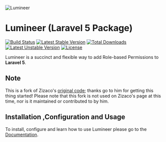 ![Lumineer](http://i.imgur.com/7yWsc9J.png?1)

# Lumineer (Laravel 5 Package)

[![Build Status](https://travis-ci.org/Peaches/Lumineer.svg?branch=master)](https://travis-ci.org/Peaches/Lumineer)
[![Latest Stable Version](https://poser.pugx.org/Peaches/Lumineer/v/stable)](https://packagist.org/packages/Peaches/Lumineer)
[![Total Downloads](https://poser.pugx.org/Peaches/Lumineer/downloads)](https://packagist.org/packages/Peaches/Lumineer)
[![Latest Unstable Version](https://poser.pugx.org/Peaches/Lumineer/v/unstable)](https://packagist.org/packages/Peaches/Lumineer)
[![License](https://poser.pugx.org/Peaches/Lumineer/license)](https://packagist.org/packages/Peaches/Lumineer)

<!--[![SensioLabsInsight](https://insight.sensiolabs.com/projects/cc4af966-809b-4fbc-b8b2-bb2850e6711e/small.png)](https://insight.sensiolabs.com/projects/cc4af966-809b-4fbc-b8b2-bb2850e6711e)  -->

Lumineer is a succinct and flexible way to add Role-based Permissions to **Laravel 5**.

## Note
This is a fork of Zizaco's [original code](https://github.com/Zizaco/entrust); thanks go to him for getting this thing started!
Please note that this fork is not used on Zizaco's page at this time, nor is it maintained or contributed to by him.

## Installation ,Configuration and Usage
To install, configure and learn how to use Lumineer please go to the [Documentation](https://Peaches.gitbooks.io/Lumineer-docs/content/).